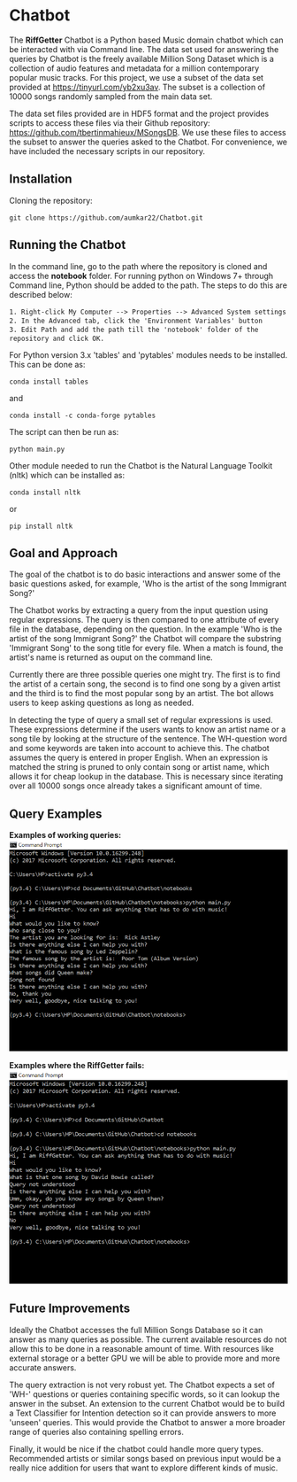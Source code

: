 # Chatbot

The **RiffGetter** Chatbot is a Python based Music domain chatbot which can be interacted with via Command line. The data set used for answering the queries by Chatbot is the freely available Million Song Dataset which is a collection of audio features and metadata for a million contemporary popular music tracks. For this project, we use a subset of the data set provided at https://tinyurl.com/yb2xu3av. The subset is a collection of 10000 songs randomly sampled from the main data set.

The data set files provided are in HDF5 format and the project provides scripts to access these files via their Github repository: https://github.com/tbertinmahieux/MSongsDB. We use these files to access the subset to answer the queries asked to the Chatbot. For convenience, we have included the necessary scripts in our repository.

## Installation

Cloning the repository:

```
git clone https://github.com/aumkar22/Chatbot.git
```

## Running the Chatbot

In the command line, go to the path where the repository is cloned and access the **notebook** folder. For running python on Windows 7+ through Command line, Python should be added to the path. The steps to do this are described below:

```
1. Right-click My Computer --> Properties --> Advanced System settings
2. In the Advanced tab, click the 'Environment Variables' button
3. Edit Path and add the path till the 'notebook' folder of the repository and click OK.
```
For Python version 3.x 'tables' and 'pytables' modules needs to be installed. This can be done as:

```
conda install tables 

```
and 

```
conda install -c conda-forge pytables

```

The script can then be run as:

```
python main.py
```

Other module needed to run the Chatbot is the Natural Language Toolkit (nltk) which can be installed as:

```
conda install nltk
```
or
```
pip install nltk
```

## Goal and Approach

The goal of the chatbot is to do basic interactions and answer some of the basic questions asked, for example, 'Who is the artist of the song Immigrant Song?'

The Chatbot works by extracting a query from the input question using regular expressions. The query is then compared to one attribute of every file in the database, depending on the question. In the example 'Who is the artist of the song Immigrant Song?' the Chatbot will compare the substring 'Immigrant Song' to the song title for every file. When a match is found, the artist's name is returned as ouput on the command line. 

Currently there are three possible queries one might try. The first is to find the artist of a certain song, the second is to find one song by a given artist and the third is to find the most popular song by an artist. The bot allows users to keep asking questions as long as needed. 

In detecting the type of query a small set of regular expressions is used. These expressions determine if the users wants to know an artist name or a song tile by looking at the structure of the sentence. The WH-question word and some keywords are taken into account to achieve this. The chatbot assumes the query is entered in proper English. When an expression is matched the string is pruned to only contain song or artist name, which allows it for cheap lookup in the database. This is necessary since iterating over all 10000 songs once already takes a significant amount of time. 

## Query Examples
**Examples of working queries:**
![Working Example](https://github.com/aumkar22/Chatbot/blob/master/notebooks/Chatbot_example.PNG)

**Examples where the RiffGetter fails:**
![Fail Image](https://github.com/aumkar22/Chatbot/blob/master/notebooks/CB_fail_Image.png)

## Future Improvements

Ideally the Chatbot accesses the full Million Songs Database so it can answer as many queries as possible. The current available resources do not allow this to be done in a reasonable amount of time. With resources like external storage or a better GPU we will be able to provide more and more accurate answers. 

The query extraction is not very robust yet. The Chatbot expects a set of 'WH-' questions or queries containing specific words, so it can lookup the answer in the subset. An extension to the current Chatbot would be to build a Text Classifier for Intention detection so it can provide answers to more 'unseen' queries. This would provide the Chatbot to answer a more broader range of queries also containing spelling errors. 

Finally, it would be nice if the chatbot could handle more query types. Recommended artists or similar songs based on previous input would be a really nice addition for users that want to explore different kinds of music. 
